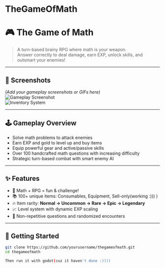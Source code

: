 # TheGameOfMath
# 🎮 The Game of Math

> A turn-based brainy RPG where math is your weapon.  
> Answer correctly to deal damage, earn EXP, unlock skills, and outsmart your enemies!

---

## 📸 Screenshots

*(Add your gameplay screenshots or GIFs here)*  
![Gameplay Screenshot](images/screenshot1.png)  
![Inventory System](images/screenshot2.png)

---

## 🕹️ Gameplay Overview

- Solve math problems to attack enemies
- Earn EXP and gold to level up and buy items
- Equip powerful gear and active/passive skills
- Over 100 handcrafted math questions with increasing difficulty
- Strategic turn-based combat with smart enemy AI

---

## ✨ Features

- 🎯 Math + RPG = fun & challenge!
- 📚 100+ unique items: Consumables, Equipment, Sell-only(working :))) )
- 🔥 Item rarity: **Normal → Uncommon → Rare → Epic → Legendary**
- 📈 Level system with dynamic EXP scaling
- 🧠 Non-repetitive questions and randomized encounters

---

## 🚀 Getting Started



```bash
git clone https://github.com/yourusername/thegameofmath.git
cd thegameofmath

Then run it with godot(cuz it haven't done :))))


